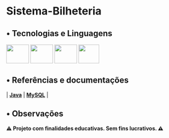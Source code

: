 # Sistema-Bilheteria

## • Tecnologias e Linguagens

<div style="display: inline_block">
  <img src="https://cdn.jsdelivr.net/gh/devicons/devicon@latest/icons/java/java-original.svg" height="50" width="60"/>
  <img src="https://cdn.jsdelivr.net/gh/devicons/devicon@latest/icons/mysql/mysql-original-wordmark.svg" height="50" width="60"/>
  <img src="https://upload.wikimedia.org/wikipedia/commons/9/98/Apache_NetBeans_Logo.svg" height="50" width="60"/>
  <img src="https://upload.wikimedia.org/wikipedia/commons/3/32/HeidiSQL_logo_image.png" height="50" width="55"/>
</div>

## • Referências e documentações

| **[Java](https://docs.oracle.com/en/java/javase/17/)** 
| **[MySQL](https://dev.mysql.com/doc/)** |

## • Observações

**⚠️ Projeto com finalidades educativas. Sem fins lucrativos. ⚠️**


